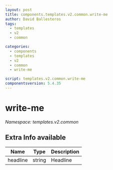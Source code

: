```yaml
---
layout: post
title: components.templates.v2.common.write-me
author: David Ballesteros
tags:
  - templates
  - v2
  - common

categories:
  - components
  - templates
  - v2
  - common
  - write-me

script: templates.v2.common.write-me
componentsversion: 5.4.35
---
```

# write-me

*Namespace: templates.v2.common*

## Extra Info available

| Name | Type | Description |
| --- | --- | --- |
| headline | string | Headline |